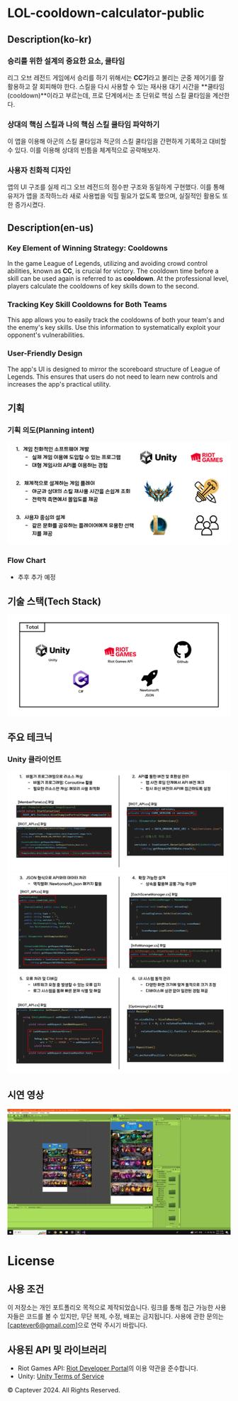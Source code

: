 # LOL-cooldown-calculator-public
## Description(ko-kr)
### 승리를 위한 설계의 중요한 요소, 쿨타임

리그 오브 레전드 게임에서 승리를 하기 위해서는 **CC기**라고 불리는 군중 제어기를 잘 활용하고 잘 회피해야 한다. 스킬을 다시 사용할 수 있는 재사용 대기 시간을 **쿨타임(cooldown)**이라고 부르는데, 프로 단계에서는 초 단위로 핵심 스킬 쿨타임을 계산한다.

### 상대의 핵심 스킬과 나의 핵심 스킬 쿨타임 파악하기

이 앱을 이용해 아군의 스킬 쿨타임과 적군의 스킬 쿨타임을 간편하게 기록하고 대비할 수 있다. 이를 이용해 상대의 빈틈을 체계적으로 공략해보자.

### 사용자 친화적 디자인

앱의 UI 구조를 실제 리그 오브 레전드의 점수판 구조와 동일하게 구현했다. 이를 통해 유저가 앱을 조작하느라 새로 사용법을 익힐 필요가 없도록 했으며, 실질적인 활용도 또한 증가시켰다.


## Description(en-us)
### Key Element of Winning Strategy: Cooldowns

In the game League of Legends, utilizing and avoiding crowd control abilities, known as **CC**, is crucial for victory. The cooldown time before a skill can be used again is referred to as **cooldown**. At the professional level, players calculate the cooldowns of key skills down to the second.

### Tracking Key Skill Cooldowns for Both Teams

This app allows you to easily track the cooldowns of both your team's and the enemy's key skills. Use this information to systematically exploit your opponent's vulnerabilities.

### User-Friendly Design

The app's UI is designed to mirror the scoreboard structure of League of Legends. This ensures that users do not need to learn new controls and increases the app's practical utility.


## 기획
### 기획 의도(Planning intent)
![Planning intent](resources/Planning-intent.png)

### Flow Chart
- 추후 추가 예정

## 기술 스택(Tech Stack)
![RespnsibleTechStack](resources/Tech-Stack.png)

## 주요 테크닉
### Unity 클라이언트
![KeyTechnique1](resources/key-technique-1.png)
![KeyTechnique2](resources/key-technique-2.png)
![KeyTechnique3](resources/key-technique-3.png)

## 시연 영상
[![DemonstrationVideo](resources/thumbnail-demonstration-video.png)](https://youtu.be/AypWjHjRpRs?si=ae7uJqA7u8FbFTMQ)


# License
## 사용 조건

이 저장소는 개인 포트폴리오 목적으로 제작되었습니다. 링크를 통해 접근 가능한 사용자들은 코드를 볼 수 있지만, 무단 복제, 수정, 배포는 금지됩니다. 사용에 관한 문의는 [captever6@gmail.com]으로 연락 주시기 바랍니다.

## 사용된 API 및 라이브러리

- Riot Games API: [Riot Developer Portal](https://developer.riotgames.com/)의 이용 약관을 준수합니다.
- Unity: [Unity Terms of Service](https://unity3d.com/legal/terms-of-service)

© Captever 2024. All Rights Reserved.